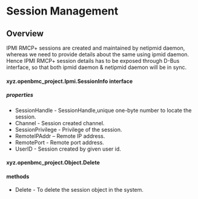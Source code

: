 # Session Management

## Overview
IPMI RMCP+ sessions are created and maintained by netipmid daemon,
whereas we need to provide details about the same using ipmid daemon.
Hence IPMI RMCP+ session details has to be exposed through D-Bus interface,
so that both ipmid daemon & netipmid daemon will be in sync.


#### xyz.openbmc_project.Ipmi.SessionInfo interface
##### properties
* SessionHandle - SessionHandle,unique one-byte number to locate the session.
* Channel   -  Session created channel.
* SessionPrivilege - Privilege of the session.
* RemoteIPAddr  – Remote IP address.
* RemotePort   - Remote port address.
* UserID  - Session created by given user id.



#### xyz.openbmc_project.Object.Delete
#### methods
* Delete - To delete the session object in the system.

